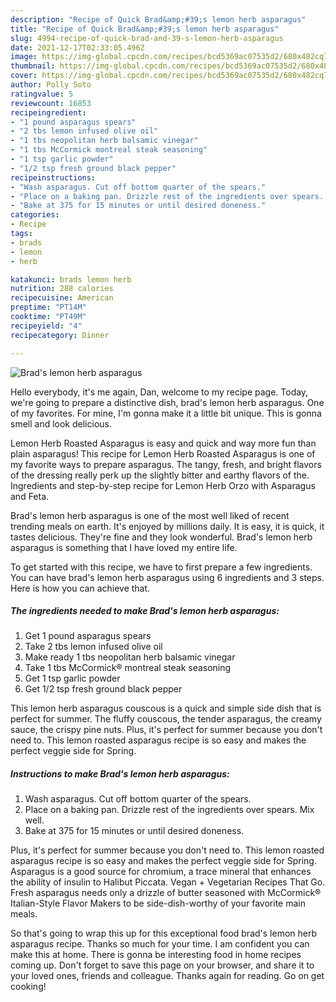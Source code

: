 ```yaml
---
description: "Recipe of Quick Brad&amp;#39;s lemon herb asparagus"
title: "Recipe of Quick Brad&amp;#39;s lemon herb asparagus"
slug: 4994-recipe-of-quick-brad-and-39-s-lemon-herb-asparagus
date: 2021-12-17T02:33:05.496Z
image: https://img-global.cpcdn.com/recipes/bcd5369ac07535d2/680x482cq70/brads-lemon-herb-asparagus-recipe-main-photo.jpg
thumbnail: https://img-global.cpcdn.com/recipes/bcd5369ac07535d2/680x482cq70/brads-lemon-herb-asparagus-recipe-main-photo.jpg
cover: https://img-global.cpcdn.com/recipes/bcd5369ac07535d2/680x482cq70/brads-lemon-herb-asparagus-recipe-main-photo.jpg
author: Polly Soto
ratingvalue: 5
reviewcount: 16853
recipeingredient:
- "1 pound asparagus spears"
- "2 tbs lemon infused olive oil"
- "1 tbs neopolitan herb balsamic vinegar"
- "1 tbs McCormick montreal steak seasoning"
- "1 tsp garlic powder"
- "1/2 tsp fresh ground black pepper"
recipeinstructions:
- "Wash asparagus. Cut off bottom quarter of the spears."
- "Place on a baking pan. Drizzle rest of the ingredients over spears. Mix well."
- "Bake at 375 for 15 minutes or until desired doneness."
categories:
- Recipe
tags:
- brads
- lemon
- herb

katakunci: brads lemon herb 
nutrition: 288 calories
recipecuisine: American
preptime: "PT14M"
cooktime: "PT49M"
recipeyield: "4"
recipecategory: Dinner

---
```



![Brad&#39;s lemon herb asparagus](https://img-global.cpcdn.com/recipes/bcd5369ac07535d2/680x482cq70/brads-lemon-herb-asparagus-recipe-main-photo.jpg)

Hello everybody, it's me again, Dan, welcome to my recipe page. Today, we're going to prepare a distinctive dish, brad&#39;s lemon herb asparagus. One of my favorites. For mine, I'm gonna make it a little bit unique. This is gonna smell and look delicious.

Lemon Herb Roasted Asparagus is easy and quick and way more fun than plain asparagus! This recipe for Lemon Herb Roasted Asparagus is one of my favorite ways to prepare asparagus. The tangy, fresh, and bright flavors of the dressing really perk up the slightly bitter and earthy flavors of the. Ingredients and step-by-step recipe for Lemon Herb Orzo with Asparagus and Feta.

Brad&#39;s lemon herb asparagus is one of the most well liked of recent trending meals on earth. It's enjoyed by millions daily. It is easy, it is quick, it tastes delicious. They're fine and they look wonderful. Brad&#39;s lemon herb asparagus is something that I have loved my entire life.


To get started with this recipe, we have to first prepare a few ingredients. You can have brad&#39;s lemon herb asparagus using 6 ingredients and 3 steps. Here is how you can achieve that.

<!--inarticleads1-->

##### The ingredients needed to make Brad&#39;s lemon herb asparagus:

1. Get 1 pound asparagus spears
1. Take 2 tbs lemon infused olive oil
1. Make ready 1 tbs neopolitan herb balsamic vinegar
1. Take 1 tbs McCormick® montreal steak seasoning
1. Get 1 tsp garlic powder
1. Get 1/2 tsp fresh ground black pepper


This lemon herb asparagus couscous is a quick and simple side dish that is perfect for summer. The fluffy couscous, the tender asparagus, the creamy sauce, the crispy pine nuts. Plus, it&#39;s perfect for summer because you don&#39;t need to. This lemon roasted asparagus recipe is so easy and makes the perfect veggie side for Spring. 

<!--inarticleads2-->

##### Instructions to make Brad&#39;s lemon herb asparagus:

1. Wash asparagus. Cut off bottom quarter of the spears.
1. Place on a baking pan. Drizzle rest of the ingredients over spears. Mix well.
1. Bake at 375 for 15 minutes or until desired doneness.


Plus, it&#39;s perfect for summer because you don&#39;t need to. This lemon roasted asparagus recipe is so easy and makes the perfect veggie side for Spring. Asparagus is a good source for chromium, a trace mineral that enhances the ability of insulin to Halibut Piccata. Vegan + Vegetarian Recipes That Go. Fresh asparagus needs only a drizzle of butter seasoned with McCormick® Italian-Style Flavor Makers to be side-dish-worthy of your favorite main meals. 

So that's going to wrap this up for this exceptional food brad&#39;s lemon herb asparagus recipe. Thanks so much for your time. I am confident you can make this at home. There is gonna be interesting food in home recipes coming up. Don't forget to save this page on your browser, and share it to your loved ones, friends and colleague. Thanks again for reading. Go on get cooking!
